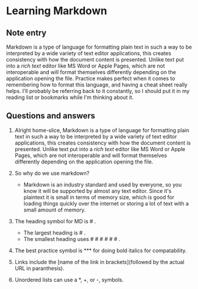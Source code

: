 # Learning Markdown

## Note entry

 Markdown is a type of language for formatting plain text in such a way to be interpreted by a wide variety of text editor applications, this creates consistency with how the document content is presented. Unlike text put into a *rich text* editor like MS Word or Apple Pages, which are not interoperable and will format themselves differently depending on the application opening the file. Practice makes perfect when it comes to remembering how to format this language, and having a cheat sheet really helps. I'll probably be referring back to it constantly, so I should put it in my reading list or bookmarks while I'm thinking about it.
 
## Questions and answers

 1. Alright home-slice, Markdown is a type of language for formatting plain text in such a way to be interpreted by a wide variety of text editor applications, this creates consistency with how the document content is presented. Unlike text put into a *rich text* editor like MS Word or Apple Pages, which are not interoperable and will format themselves differently depending on the application opening the file.
 
 2. So why do we use markdown?
    - Markdown is an industry standard and used by everyone, so you know it will be supported by almost any text editor. Since it's plaintext it is small in terms of memory size, which is good for loading things quickly over the internet or storing a lot of text with a small amount of memory.

 3. The heading symbol for MD is # . 
    - The largest heading is # .
    - The smallest heading uses # # # # # # .
 4. The best practice symbol is *** for doing bold italics for compatability.
 5. Links include the [name of the link in brackets](followed by the actual URL in paranthesis).
 6. Unordered lists can use a \*, +, or -, symbols.


